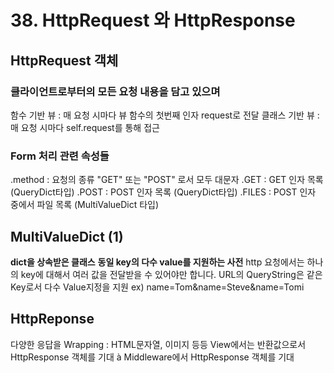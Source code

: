 # 38. HttpRequest 와 HttpResponse



## HttpRequest 객체

### 클라이언트로부터의 모든 요청 내용을 담고 있으며
함수 기반 뷰 : 매 요청 시마다 뷰 함수의 첫번째 인자 request로 전달
클래스 기반 뷰 : 매 요청 시마다 self.request를 통해 접근

### Form 처리 관련 속성들

.method : 요청의 종류 "GET" 또는 "POST" 로서 모두 대문자
.GET : GET 인자 목록 (QueryDict타입)
.POST : POST 인자 목록 (QueryDict타입)
.FILES : POST 인자 중에서 파일 목록 (MultiValueDict 타입)



## MultiValueDict (1)
**dict을 상속받은 클래스**
**동일 key의 다수 value를 지원하는 사전**
http 요청에서는 하나의 key에 대해서 여러 값을 전달받을 수 있어야만 합니다.
URL의 QueryString은 같은 Key로서 다수 Value지정을 지원 ex) name=Tom&name=Steve&name=Tomi



## HttpReponse

다양한 응답을 Wrapping : HTML문자열, 이미지 등등
View에서는 반환값으로서 HttpResponse 객체를 기대
à Middleware에서 HttpResponse 객체를 기대